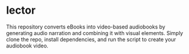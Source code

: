 # lector
This repository converts eBooks into video-based audiobooks by generating audio narration and combining it with visual elements. Simply clone the repo, install dependencies, and run the script to create your audiobook video.
